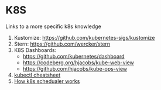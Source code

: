 # K8S
Links to a more specific k8s knowledge

1. Kustomize: https://github.com/kubernetes-sigs/kustomize
1. Stern: https://github.com/wercker/stern
1. K8S Dashboards:
   - https://github.com/kubernetes/dashboard
   - https://codeberg.org/hjacobs/kube-web-view
   - https://github.com/hjacobs/kube-ops-view
1. [kubectl cheatsheet](https://kubernetes.io/docs/reference/kubectl/cheatsheet/  )
1. [How k8s schedualer works](https://opensource.com/article/20/11/kubernetes-scheduler  )